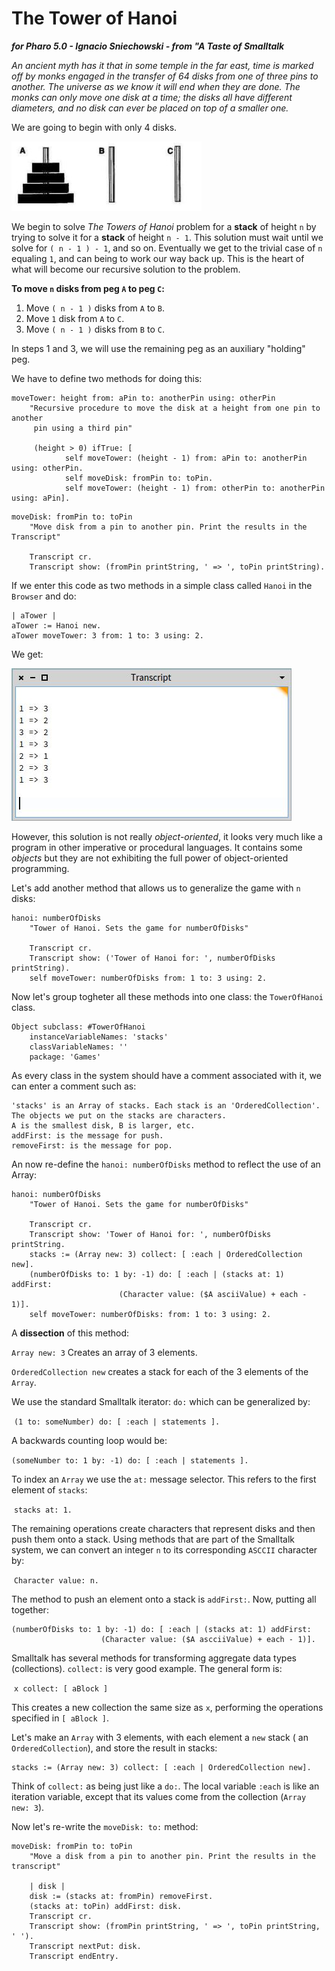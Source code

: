 # The Tower of Hanoi

***for Pharo 5.0 - Ignacio Sniechowski - from "A Taste of Smalltalk***

*An ancient myth has it that in some temple in the far east, time is marked off by monks engaged in the transfer of 64 disks from one of three pins to another. The universe as we know it will end when they are done. The monks can only move one disk at a time; the disks all have different diameters, and no disk can ever be placed on top of a smaller one.*

We are going to begin with only 4 disks.

 ![towers](towers.jpg)

We begin to solve *The Towers of Hanoi* problem for a **stack** of height `n` by trying to solve it for a **stack** of height `n - 1`. This solution must wait until we solve for `( n - 1 ) - 1`, and so on. Eventually we get to the trivial case of `n` equaling `1`, and can being to work our way back up. This is the heart of what will become our recursive solution to the problem.

**To move `n` disks from peg `A` to peg `C`:**

1. Move `( n - 1 )` disks from `A` to `B`.
2. Move `1` disk from `A` to `C`.
3. Move `( n - 1 )` disks from `B` to `C`.

In steps 1 and 3, we will use the remaining peg as an auxiliary "holding" peg.



We have to define two methods for doing this:

```smalltalk
moveTower: height from: aPin to: anotherPin using: otherPin
	"Recursive procedure to move the disk at a height from one pin to another 
	 pin using a third pin"
	 
	 (height > 0) ifTrue: [
       		self moveTower: (height - 1) from: aPin to: anotherPin using: otherPin.
       		self moveDisk: fromPin to: toPin.
       		self moveTower: (height - 1) from: otherPin to: anotherPin using: aPin].
```

```smalltalk
moveDisk: fromPin to: toPin
	"Move disk from a pin to another pin. Print the results in the Transcript"
	
	Transcript cr.
	Transcript show: (fromPin printString, ' => ', toPin printString).
```

If we enter this code as two methods in a simple class called `Hanoi` in the `Browser` and do:

```smalltalk
| aTower |
aTower := Hanoi new.
aTower moveTower: 3 from: 1 to: 3 using: 2.
```

We get:

![transcript](transcript.jpg)



However, this solution is not really *object-oriented*, it looks very much like a program in other imperative or procedural languages. It contains some *objects* but they are not exhibiting the full power of object-oriented programming. 

Let's add another method that allows us to generalize the game with `n` disks:

```smalltalk
hanoi: numberOfDisks
	"Tower of Hanoi. Sets the game for numberOfDisks"
	
	Transcript cr.
	Transcript show: ('Tower of Hanoi for: ', numberOfDisks printString).
	self moveTower: numberOfDisks from: 1 to: 3 using: 2.
```

Now let's group togheter all these methods into one class: the `TowerOfHanoi` class.

```smalltalk
Object subclass: #TowerOfHanoi
	instanceVariableNames: 'stacks'
	classVariableNames: ''
	package: 'Games'
```

As every class in the system should have a comment associated with it, we can enter a comment such as:

```smalltalk
'stacks' is an Array of stacks. Each stack is an 'OrderedCollection'.
The objects we put on the stacks are characters.
A is the smallest disk, B is larger, etc.
addFirst: is the message for push.
removeFirst: is the message for pop.
```

An now re-define the `hanoi: numberOfDisks` method to reflect the use of an Array:

```smalltalk
hanoi: numberOfDisks
	"Tower of Hanoi. Sets the game for numberOfDisks"
	
	Transcript cr.
	Transcript show: 'Tower of Hanoi for: ', numberOfDisks printString.
	stacks := (Array new: 3) collect: [ :each | OrderedCollection new].
	(numberOfDisks to: 1 by: -1) do: [ :each | (stacks at: 1) addFirst:
						(Character value: ($A asciiValue) + each - 1)].
	self moveTower: numberOfDisks: from: 1 to: 3 using: 2.
```

A **dissection** of this method:

`Array new: 3` Creates an array of 3 elements.

`OrderedCollection new` creates a stack for each of the 3 elements of the `Array`.

We use the standard Smalltalk iterator: `do:` which can be generalized by: 

​										`(1 to: someNumber) do: [ :each | statements ].`

A backwards counting loop would be:

​										`(someNumber to: 1 by: -1) do: [ :each | statements ].`

To index an `Array` we use the `at:` message selector. This refers to the first element of `stacks`:

​										`stacks at: 1.`

The remaining operations create characters that represent disks and then push them onto a stack. Using methods that are part of the Smalltalk system, we can convert an integer `n` to its corresponding `ASCCII` character by:

​										`Character value: n.`

The method to push an element onto a stack is `addFirst:`. Now, putting all together:

```smalltalk
(numberOfDisks to: 1 by: -1) do: [ :each | (stacks at: 1) addFirst: 
					(Character value: ($A ascciiValue) + each - 1)].
```



Smalltalk has several methods for transforming aggregate data types (collections). `collect:` is very good example. The general form is:

​										`x collect: [ aBlock ]`

This creates a new collection the same size as `x`, performing the operations specified in `[ aBlock ]`.

Let's make an `Array` with 3 elements, with each element a `new` stack ( an `OrderedCollection`), and store the result in stacks:

```smalltalk
stacks := (Array new: 3) collect: [ :each | OrderedCollection new].
```

Think of `collect:` as being just like a `do:`. The local variable `:each` is like an iteration variable, except that its values come from the collection (`Array new: 3`).



Now let's re-write the `moveDisk: to:` method:

```smalltalk
moveDisk: fromPin to: toPin
	"Move a disk from a pin to another pin. Print the results in the transcript"
	
	| disk |
	disk := (stacks at: fromPin) removeFirst.
	(stacks at: toPin) addFirst: disk.
	Transcript cr.
	Transcript show: (fromPin printString, ' => ', toPin printString, ' ').
	Transcript nextPut: disk.
	Transcript endEntry.
```





